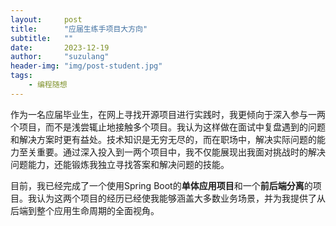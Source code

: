 ```yaml
---
layout:     post
title:      "应届生练手项目大方向"
subtitle:   ""
date:       2023-12-19
author:     "suzulang"
header-img: "img/post-student.jpg"
tags:
    - 编程随想
---
```


作为一名应届毕业生，在网上寻找开源项目进行实践时，我更倾向于深入参与一两个项目，而不是浅尝辄止地接触多个项目。我认为这样做在面试中复盘遇到的问题和解决方案时更有益处。技术知识是无穷无尽的，而在职场中，解决实际问题的能力至关重要。通过深入投入到一两个项目中，我不仅能展现出我面对挑战时的解决问题能力，还能锻炼我独立寻找答案和解决问题的技能。

目前，我已经完成了一个使用Spring Boot的**单体应用项目**和一个**前后端分离**的项目。我认为这两个项目的经历已经使我能够涵盖大多数业务场景，并为我提供了从后端到整个应用生命周期的全面视角。